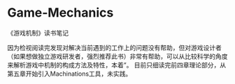 # Game-Mechanics
《游戏机制》读书笔记

因为检视阅读完发现对解决当前遇到的工作上的问题没有帮助，但对游戏设计者（如果想做独立游戏研发者，强烈推荐此书）非常有帮助，可以从比较科学的角度来解析游戏中机制的构成方法及特性，本着”。
目前只细读完前四章理论部分，从第五章开始引入Machinations工具，未实践。

